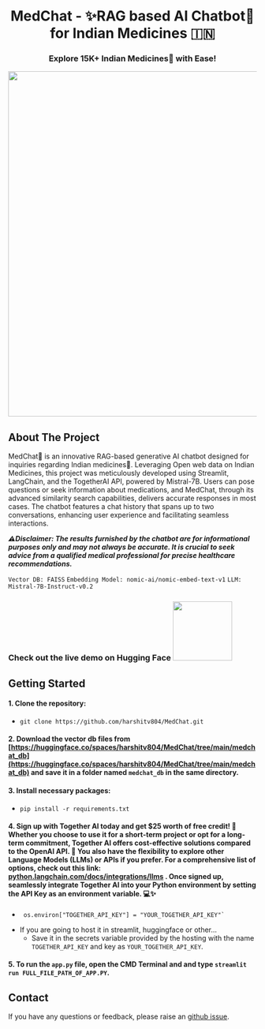 <h1 align="center">MedChat - ✨RAG based AI Chatbot🤖 for Indian Medicines 🇮🇳</h1>
<h3 align="center">Explore 15K+ Indian Medicines💊 with Ease!</h3>
<p align="center">
<img src="https://github.com/harshitv804/MedChat/assets/100853494/86b9efcc-32cd-42ae-a2ce-90e5c6c0401e" width="700"/>
</p>

## About The Project
MedChat🤖 is an innovative RAG-based generative AI chatbot designed for inquiries regarding Indian medicines💊. Leveraging Open web data on Indian Medicines, this project was meticulously developed using Streamlit, LangChain, and the TogetherAI API, powered by Mistral-7B. Users can pose questions or seek information about medications, and MedChat, through its advanced similarity search capabilities, delivers accurate responses in most cases. The chatbot features a chat history that spans up to two conversations, enhancing user experience and facilitating seamless interactions.

**_⚠️Disclaimer: The results furnished by the chatbot are for informational purposes only and may not always be accurate. It is crucial to seek advice from a qualified medical professional for precise healthcare recommendations._**

`Vector DB: FAISS`
`Embedding Model: nomic-ai/nomic-embed-text-v1`
`LLM: Mistral-7B-Instruct-v0.2`

### Check out the live demo on Hugging Face <a href="https://huggingface.co/spaces/harshitv804/MedChat"><img src="https://static.vecteezy.com/system/resources/previews/009/384/880/non_2x/click-here-button-clipart-design-illustration-free-png.png" width="120" height="auto"></a>

## Getting Started

#### 1. Clone the repository:
   - ```
     git clone https://github.com/harshitv804/MedChat.git
     ```
#### 2. Download the vector db files from [https://huggingface.co/spaces/harshitv804/MedChat/tree/main/medchat_db](https://huggingface.co/spaces/harshitv804/MedChat/tree/main/medchat_db) and save it in a folder named `medchat_db` in the same directory.
#### 3. Install necessary packages:
   - ```
     pip install -r requirements.txt
     ```
#### 4. Sign up with Together AI today and get $25 worth of free credit! 🎉 Whether you choose to use it for a short-term project or opt for a long-term commitment, Together AI offers cost-effective solutions compared to the OpenAI API. 🚀 You also have the flexibility to explore other Language Models (LLMs) or APIs if you prefer. For a comprehensive list of options, check out this link: [python.langchain.com/docs/integrations/llms](https://python.langchain.com/docs/integrations/llms) . Once signed up, seamlessly integrate Together AI into your Python environment by setting the API Key as an environment variable. 💻✨
   - ```
      os.environ["TOGETHER_API_KEY"] = "YOUR_TOGETHER_API_KEY"`
     ```
   - If you are going to host it in streamlit, huggingface or other...
      - Save it in the secrets variable provided by the hosting with the name `TOGETHER_API_KEY` and key as `YOUR_TOGETHER_API_KEY`.

#### 5. To run the `app.py` file, open the CMD Terminal and and type `streamlit run FULL_FILE_PATH_OF_APP.PY`.

## Contact
If you have any questions or feedback, please raise an [github issue](https://github.com/harshitv804/LawGPT/issues).
